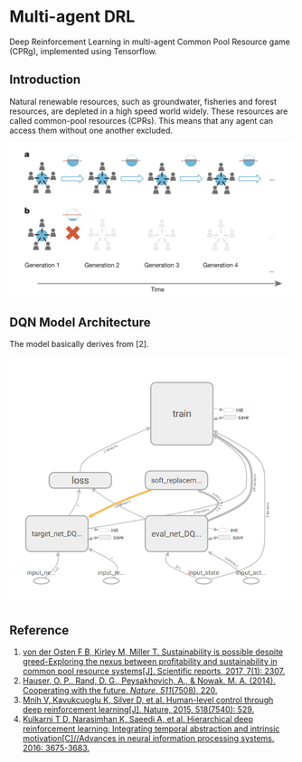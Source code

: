 # Multi-agent DRL
Deep Reinforcement Learning in multi-agent Common Pool Resource game (CPRg), implemented using Tensorflow.

## Introduction

Natural renewable resources, such as groundwater, fisheries and forest resources, are depleted in a high speed world widely. These resources are called common-pool resources (CPRs). This means that any agent can access them without one another excluded.

![](res/CRPg.jpg)

## DQN Model Architecture

The model basically derives from [2].

![dqn_nn](res/dqn_nn.png)

## Reference

1. [von der Osten F B, Kirley M, Miller T. Sustainability is possible despite greed-Exploring the nexus between profitability and sustainability in common pool resource systems[J]. Scientific reports, 2017, 7(1): 2307.](https://www.nature.com/articles/s41598-017-02151-y)
2. [Hauser, O. P., Rand, D. G., Peysakhovich, A., & Nowak, M. A. (2014). Cooperating with the future. *Nature*, *511*(7508), 220.](https://www.researchgate.net/profile/David_Rand2/publication/263815931_Cooperating_with_the_future/links/553f5e900cf24c6a05d208d1.pdf)
3. [Mnih V, Kavukcuoglu K, Silver D, et al. Human-level control through deep reinforcement learning[J]. Nature, 2015, 518(7540): 529.](http://www.davidqiu.com:8888/research/nature14236.pdf)
4. [Kulkarni T D, Narasimhan K, Saeedi A, et al. Hierarchical deep reinforcement learning: Integrating temporal abstraction and intrinsic motivation[C]//Advances in neural information processing systems. 2016: 3675-3683.](http://papers.nips.cc/paper/6233-hierarchical-deep-reinforcement-learning-integrating-temporal-abstraction-and-intrinsic-motivation.pdf)